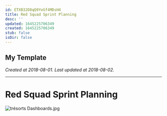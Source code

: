 ```yaml
---
id: ETXB32O8qQ9YoGf4MDsH4
title: Red Squad Sprint Planning
desc: ''
updated: 1645225706349
created: 1645225706349
stub: false
isDir: false
---
```

My Template
---

_Created at 2018-08-01._
_Last updated at 2018-08-02._




---

# Red Squad Sprint Planning


![trésorts Dashboards.jpg](assets/trésorts-Dashboards.jpg)


